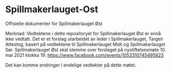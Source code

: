 # Spillmakerlauget-Ost
Offisielle dokumenter for Spillmakerlauget Øst

Merknad: Vedtektene i dette repositoryet for Spillmakerlauget Øst er ennå ikke vedtatt. Det er et forslag utarbeidet av leder i Spillmakerlauget, Targeir Attestog, basert på vedtektene til Spillmakerlauget Midt og Spillmakerlauget Sør.
Spillmakerlauget Øst skal stemme over forslaget på nystiftelsesmøte 10. mai 2021 klokka 19:
https://www.facebook.com/events/1053310745495823

Det kan komme endringer i endelige vedtekter på dette møtet.
